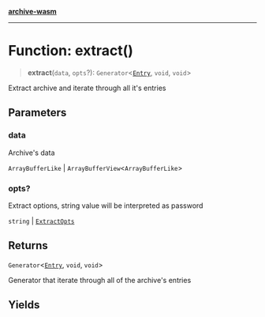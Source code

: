 [**archive-wasm**](../../README.md)

---

# Function: extract()

> **extract**(`data`, `opts`?): `Generator`\<[`Entry`](../interfaces/Entry.md), `void`, `void`\>

Extract archive and iterate through all it's entries

## Parameters

### data

Archive's data

`ArrayBufferLike` | `ArrayBufferView`\<`ArrayBufferLike`\>

### opts?

Extract options, string value will be interpreted as password

`string` | [`ExtractOpts`](../interfaces/ExtractOpts.md)

## Returns

`Generator`\<[`Entry`](../interfaces/Entry.md), `void`, `void`\>

Generator that iterate through all of the archive's entries

## Yields
